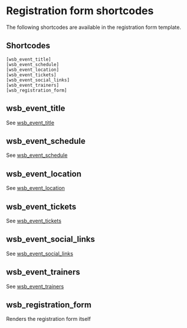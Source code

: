 # Registration form shortcodes

The following shortcodes are available in the registration form template.

## Shortcodes

    [wsb_event_title]
    [wsb_event_schedule]
    [wsb_event_location]
    [wsb_event_tickets]
    [wsb_event_social_links]
    [wsb_event_trainers]
    [wsb_registration_form]

## wsb_event_title
See [wsb_event_title](event-template.md#wsb_event_title)

## wsb_event_schedule
See [wsb_event_schedule](event-template.md#wsb_event_schedule)

## wsb_event_location
See [wsb_event_location](event-template.md#wsb_event_location)

## wsb_event_tickets
See [wsb_event_tickets](event-template.md#wsb_event_tickets)

## wsb_event_social_links
See [wsb_event_social_links](event-template.md#wsb_event_social_links)

## wsb_event_trainers
See [wsb_event_trainers](event-template.md#wsb_event_trainers)

## wsb_registration_form
Renders the registration form itself

